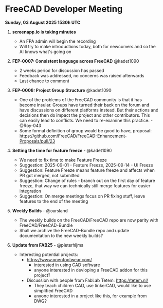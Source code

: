 # FreeCAD Developer Meeting

**Sunday, 03 August 2025 1530h UTC**

1. **screenapp.io is taking minutes**
   - An FPA admin will begin the recording
   - Will try to make introductions today, both for newcomers and so the AI knows what's going on

3. **FEP-0007: Consistent language across FreeCAD** @kadet1090
   - 2 weeks period for discussion has passed
   - Feedback was addressed, no concerns was raised afterwards
   - Last chance to comment

5. **FEP-0008: Project Group Structure** @kadet1090
   - One of the problems of the FreeCAD community is that it has become insular. Groups have turned their back on the forum 
     and have discussions on different platforms instead. But their actions and decisions then do impact the project and other 
     contributors. This can easily lead to conflicts. We need to re-examine this practice. - @Roy-043
   - Some formal definition of group would be good to have, proposal: https://github.com/FreeCAD/FreeCAD-Enhancement-Proposals/pull/23
  
6. **Setting the time for feature freeze** - @kadet1090
   - We need to fix time to make Feature Freeze
   - Suggestion: 2025-09-01 - Feature Freeze, 2025-09-14 - UI Freeze
   - Suggestion: Feature Freeze means feature freeze and affects when PR got merged, not submitted
   - Suggestion: Change of rules - branch out on the first day of feature freeze, that way we can technically still merge features for easier integration
   - Suggestion: On merge meetings focus on PR fixing stuff, leave features to the end of the meeting

6. **Weekly Builds** - @oursland
   - The weekly builds on the FreeCAD/FreeCAD repo are now parity with FreeCAD/FreeCAD-Bundle
   - Shall we archive the FreeCAD-Bundle repo and update documentation to the new weekly builds?

7. **Update from FAB25** - @pieterhijma
   - Interesting potential projects:
	 - https://www.openfootwear.com/
		 - interested in using CAD software
		 - anyone interested in devloping a FreeCAD addon for this project?
	 - Discussion with people from FabLab Tetem: https://tetem.nl/
		 - They teach children CAD, use tinkerCAD, would like to use simplified FreeCAD
		 - anyone interested in a project like this, for example from DWG?
